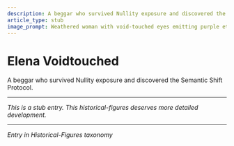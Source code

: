 ```yaml
---
description: A beggar who survived Nullity exposure and discovered the Semantic Shift Protocol.
article_type: stub
image_prompt: Weathered woman with void-touched eyes emitting purple ethereal wisps, tattered robes revealing glowing arcane scars. Dark fantasy portrait with swirling shadow tendrils, dramatic chiaroscuro lighting highlighting her haunted yet enlightened expression.
---
```



# Elena Voidtouched

A beggar who survived Nullity exposure and discovered the Semantic Shift Protocol.

---
*This is a stub entry. This historical-figures deserves more detailed development.*

---
*Entry in Historical-Figures taxonomy*
